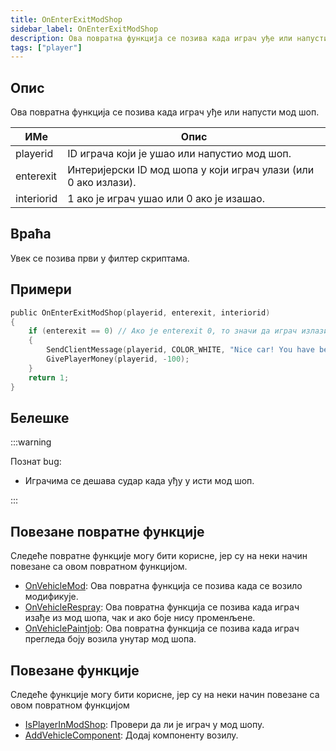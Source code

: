 ```yaml
---
title: OnEnterExitModShop
sidebar_label: OnEnterExitModShop
description: Ова повратна функција се позива када играч уђе или напусти мод шоп.
tags: ["player"]
---
```


## Опис

Ова повратна функција се позива када играч уђе или напусти мод шоп.

| ИМе        | Опис                                                                         |
| ---------- | ---------------------------------------------------------------------------- |
| playerid   | ID играча који је ушао или напустио мод шоп.                                 |
| enterexit  | Интеријерски ID мод шопа у који играч улази (или 0 ако излази).              |
| interiorid | 1 ако је играч ушао или 0 ако је изашао.                                     |

## Враћа

Увек се позива први у филтер скриптама.

## Примери

```c
public OnEnterExitModShop(playerid, enterexit, interiorid)
{
    if (enterexit == 0) // Ако је enterexit 0, то значи да играч излази
    {
        SendClientMessage(playerid, COLOR_WHITE, "Nice car! You have been taxed $100.");
        GivePlayerMoney(playerid, -100);
    }
    return 1;
}
```

## Белешке

:::warning

Познат bug:

- Играчима се дешава судар када уђу у исти мод шоп.

:::

## Повезане повратне функције

Следеће повратне функције могу бити корисне, јер су на неки начин повезане са овом повратном функцијом.

- [OnVehicleMod](OnVehicleMod): Ова повратна функција се позива када се возило модификује.
- [OnVehicleRespray](OnVehicleRespray): Ова повратна функција се позива када играч изађе из мод шопа, чак и ако боје нису променљене.
- [OnVehiclePaintjob](OnVehiclePaintjob): Ова повратна функција се позива када играч прегледа боју возила унутар мод шопа.

## Повезане функције

Следеће функције могу бити корисне, јер су на неки начин повезане са овом повратном функцијом

- [IsPlayerInModShop](../functions/IsPlayerInModShop): Провери да ли је играч у мод шопу.
- [AddVehicleComponent](../functions/AddVehicleComponent): Додај компоненту возилу.
